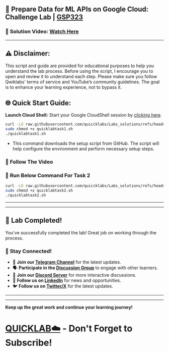 

## 🚀 Prepare Data for ML APIs on Google Cloud: Challenge Lab | [GSP323](https://www.cloudskillsboost.google/focuses/11044?parent=catalog)

### 🔗 **Solution Video:** [Watch Here](https://youtu.be/kK0ADQ6eEAE)

---

## ⚠️ **Disclaimer:**
This script and guide are provided for educational purposes to help you understand the lab process. Before using the script, I encourage you to open and review it to understand each step. Please make sure you follow Qwiklabs' terms of service and YouTube’s community guidelines. The goal is to enhance your learning experience, not to bypass it.


## 🌐 **Quick Start Guide:**

**Launch Cloud Shell:**
Start your Google CloudShell session by [clicking here](https://console.cloud.google.com/home/dashboard?project=&pli=1&cloudshell=true).



```bash
curl -LO raw.githubusercontent.com/quiccklabs/Labs_solutions/refs/heads/master/Prepare%20Data%20for%20ML%20APIs%20on%20Google%20Cloud%20Challenge%20Lab/quicklabtask1.sh
sudo chmod +x quicklabtask1.sh
./quicklabtask1.sh
```
- This command downloads the setup script from GitHub. The script will help configure the environment and perform necessary setup steps.


### 🌟 **Follow The Video**


### 💬 **Run Below Command For Task 2**


```bash
curl -LO raw.githubusercontent.com/quiccklabs/Labs_solutions/refs/heads/master/Prepare%20Data%20for%20ML%20APIs%20on%20Google%20Cloud%20Challenge%20Lab/quicklabtask2.sh
sudo chmod +x quicklabtask2.sh
./quicklabtask2.sh
```

---

---

## 🎉 **Lab Completed!**

You've successfully completed the lab! Great job on working through the process.

### 🌟 **Stay Connected!**

- 🔔 **Join our [Telegram Channel](https://t.me/quiccklab)** for the latest updates.
- 🗣 **Participate in the [Discussion Group](https://t.me/Quicklabchat)** to engage with other learners.
- 💬 **Join our [Discord Server](https://discord.gg/7fAVf4USZn)** for more interactive discussions.
- 💼 **Follow us on [LinkedIn](https://www.linkedin.com/company/quicklab-linkedin/)** for news and opportunities.
- 🐦 **Follow us on [Twitter/X](https://x.com/quicklab7)** for the latest updates.


---
---

**Keep up the great work and continue your learning journey!**

# [QUICKLAB☁️](https://www.youtube.com/@quick_lab) - Don't Forget to Subscribe!
